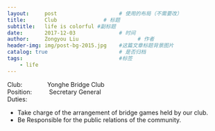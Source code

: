 ```yaml
---
layout:     post                    # 使用的布局（不需要改）
title:      Club               # 标题 
subtitle:   life is colorful #副标题
date:       2017-12-03              # 时间
author:     Zongyou Liu                   # 作者
header-img: img/post-bg-2015.jpg    #这篇文章标题背景图片
catalog: true                       # 是否归档
tags:                               #标签
    - life
---
```

Club:  &emsp; &emsp; &emsp;   Yonghe Bridge Club  
Position: &emsp; &emsp; Secretary General  
Duties:
* Take charge of the arrangement of bridge games held by our club.  
* Be Responsible for the public relations of the community.

